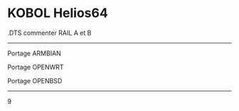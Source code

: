 # KOBOL Helios64

.DTS commenter RAIL A et B 

---
Portage ARMBIAN

Portage OPENWRT

Portage OPENBSD

---
9
